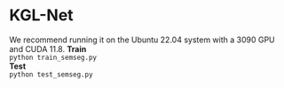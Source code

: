 # KGL-Net
We recommend running it on the Ubuntu 22.04 system with a 3090 GPU and CUDA 11.8.
**Train**<br>
`python train_semseg.py`<br>
**Test**<br>
`python test_semseg.py`<br>

